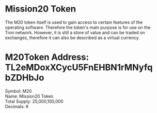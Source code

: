 # Mission20 Token
The M20 token itself is used to gain access to certain features of the operating software. Therefore the token's main purpose is for use on the Tron network. However, it is still a store of value and can be traded on exchanges, therefore it can also be described as a virtual currency.

# M20Token Address: TL2eMDoxXCycU5FnEHBN1rMNyfqbZDHbJo

Symbol:  M20  
Name:  Mission20 Token  
Total Supply:  25,000,100,000     
Decimals:  8 
